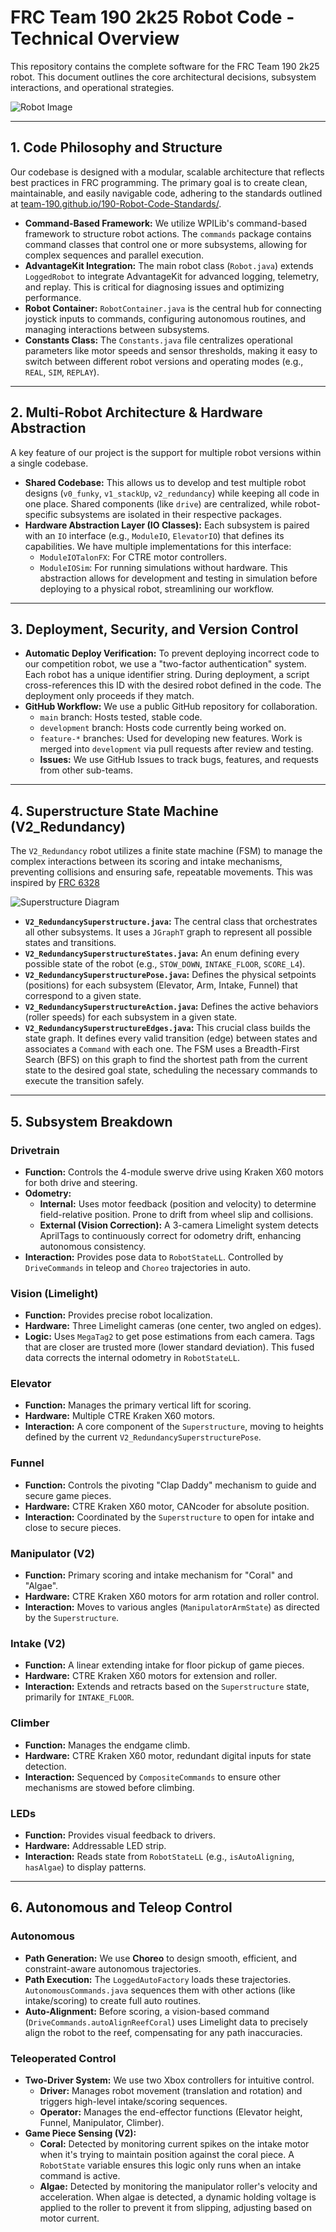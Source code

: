 
# FRC Team 190 2k25 Robot Code - Technical Overview


This repository contains the complete software for the FRC Team 190 2k25 robot. This document outlines the core architectural decisions, subsystem interactions, and operational strategies.

![Robot Image](https://www.chiefdelphi.com/uploads/default/original/4X/9/c/2/9c2b01f10837312b45fb2918aae24ecef5c673ec.jpeg)

---

## 1. Code Philosophy and Structure

Our codebase is designed with a modular, scalable architecture that reflects best practices in FRC programming. The primary goal is to create clean, maintainable, and easily navigable code, adhering to the standards outlined at [team-190.github.io/190-Robot-Code-Standards/](https://team-190.github.io/190-Robot-Code-Standards/).

* **Command-Based Framework:** We utilize WPILib's command-based framework to structure robot actions. The `commands` package contains command classes that control one or more subsystems, allowing for complex sequences and parallel execution.
* **AdvantageKit Integration:** The main robot class (`Robot.java`) extends `LoggedRobot` to integrate AdvantageKit for advanced logging, telemetry, and replay. This is critical for diagnosing issues and optimizing performance.
* **Robot Container:** `RobotContainer.java` is the central hub for connecting joystick inputs to commands, configuring autonomous routines, and managing interactions between subsystems.
* **Constants Class:** The `Constants.java` file centralizes operational parameters like motor speeds and sensor thresholds, making it easy to switch between different robot versions and operating modes (e.g., `REAL`, `SIM`, `REPLAY`).

---

## 2. Multi-Robot Architecture & Hardware Abstraction

A key feature of our project is the support for multiple robot versions within a single codebase.

* **Shared Codebase:** This allows us to develop and test multiple robot designs (`v0_funky`, `v1_stackUp`, `v2_redundancy`) while keeping all code in one place. Shared components (like `drive`) are centralized, while robot-specific subsystems are isolated in their respective packages.
* **Hardware Abstraction Layer (IO Classes):** Each subsystem is paired with an `IO` interface (e.g., `ModuleIO`, `ElevatorIO`) that defines its capabilities. We have multiple implementations for this interface:
    * `ModuleIOTalonFX`: For CTRE motor controllers.
    * `ModuleIOSim`: For running simulations without hardware.
    This abstraction allows for development and testing in simulation before deploying to a physical robot, streamlining our workflow.

---

## 3. Deployment, Security, and Version Control

* **Automatic Deploy Verification:** To prevent deploying incorrect code to our competition robot, we use a "two-factor authentication" system. Each robot has a unique identifier string. During deployment, a script cross-references this ID with the desired robot defined in the code. The deployment only proceeds if they match.
* **GitHub Workflow:** We use a public GitHub repository for collaboration.
    * `main` branch: Hosts tested, stable code.
    * `development` branch: Hosts code currently being worked on.
    * `feature-*` branches: Used for developing new features. Work is merged into `development` via pull requests after review and testing.
    * **Issues:** We use GitHub Issues to track bugs, features, and requests from other sub-teams.

---

## 4. Superstructure State Machine (V2_Redundancy)

The `V2_Redundancy` robot utilizes a finite state machine (FSM) to manage the complex interactions between its scoring and intake mechanisms, preventing collisions and ensuring safe, repeatable movements. This was inspired by [FRC 6328](https://github.com/Mechanical-Advantage/RobotCode2025Public)

![Superstructure Diagram](https://i.postimg.cc/MGX6T6Gg/temp-Image3x-Kc5t.avif)

* **`V2_RedundancySuperstructure.java`:** The central class that orchestrates all other subsystems. It uses a `JGraphT` graph to represent all possible states and transitions.
* **`V2_RedundancySuperstructureStates.java`:** An enum defining every possible state of the robot (e.g., `STOW_DOWN`, `INTAKE_FLOOR`, `SCORE_L4`).
* **`V2_RedundancySuperstructurePose.java`:** Defines the physical setpoints (positions) for each subsystem (Elevator, Arm, Intake, Funnel) that correspond to a given state.
* **`V2_RedundancySuperstructureAction.java`:** Defines the active behaviors (roller speeds) for each subsystem in a given state.
* **`V2_RedundancySuperstructureEdges.java`:** This crucial class builds the state graph. It defines every valid transition (edge) between states and associates a `Command` with each one. The FSM uses a Breadth-First Search (BFS) on this graph to find the shortest path from the current state to the desired goal state, scheduling the necessary commands to execute the transition safely.

---

## 5. Subsystem Breakdown

### Drivetrain
* **Function:** Controls the 4-module swerve drive using Kraken X60 motors for both drive and steering.
* **Odometry:**
    * **Internal:** Uses motor feedback (position and velocity) to determine field-relative position. Prone to drift from wheel slip and collisions.
    * **External (Vision Correction):** A 3-camera Limelight system detects AprilTags to continuously correct for odometry drift, enhancing autonomous consistency.
* **Interaction:** Provides pose data to `RobotStateLL`. Controlled by `DriveCommands` in teleop and `Choreo` trajectories in auto.

### Vision (Limelight)
* **Function:** Provides precise robot localization.
* **Hardware:** Three Limelight cameras (one center, two angled on edges).
* **Logic:** Uses `MegaTag2` to get pose estimations from each camera. Tags that are closer are trusted more (lower standard deviation). This fused data corrects the internal odometry in `RobotStateLL`.

### Elevator
* **Function:** Manages the primary vertical lift for scoring.
* **Hardware:** Multiple CTRE Kraken X60 motors.
* **Interaction:** A core component of the `Superstructure`, moving to heights defined by the current `V2_RedundancySuperstructurePose`.

### Funnel
* **Function:** Controls the pivoting "Clap Daddy" mechanism to guide and secure game pieces.
* **Hardware:** CTRE Kraken X60 motor, CANcoder for absolute position.
* **Interaction:** Coordinated by the `Superstructure` to open for intake and close to secure pieces.

### Manipulator (V2)
* **Function:** Primary scoring and intake mechanism for "Coral" and "Algae".
* **Hardware:** CTRE Kraken X60 motors for arm rotation and roller control.
* **Interaction:** Moves to various angles (`ManipulatorArmState`) as directed by the `Superstructure`.

### Intake (V2)
* **Function:** A linear extending intake for floor pickup of game pieces.
* **Hardware:** CTRE Kraken X60 motors for extension and roller.
* **Interaction:** Extends and retracts based on the `Superstructure` state, primarily for `INTAKE_FLOOR`.

### Climber
* **Function:** Manages the endgame climb.
* **Hardware:** CTRE Kraken X60 motor, redundant digital inputs for state detection.
* **Interaction:** Sequenced by `CompositeCommands` to ensure other mechanisms are stowed before climbing.

### LEDs
* **Function:** Provides visual feedback to drivers.
* **Hardware:** Addressable LED strip.
* **Interaction:** Reads state from `RobotStateLL` (e.g., `isAutoAligning`, `hasAlgae`) to display patterns.

---

## 6. Autonomous and Teleop Control

### Autonomous
* **Path Generation:** We use **Choreo** to design smooth, efficient, and constraint-aware autonomous trajectories.
* **Path Execution:** The `LoggedAutoFactory` loads these trajectories. `AutonomousCommands.java` sequences them with other actions (like intake/scoring) to create full auto routines.
* **Auto-Alignment:** Before scoring, a vision-based command (`DriveCommands.autoAlignReefCoral`) uses Limelight data to precisely align the robot to the reef, compensating for any path inaccuracies.

### Teleoperated Control
* **Two-Driver System:** We use two Xbox controllers for intuitive control.
    * **Driver:** Manages robot movement (translation and rotation) and triggers high-level intake/scoring sequences.
    * **Operator:** Manages the end-effector functions (Elevator height, Funnel, Manipulator, Climber).
* **Game Piece Sensing (V2):**
    * **Coral:** Detected by monitoring current spikes on the intake motor when it's trying to maintain position against the coral piece. A `RobotState` variable ensures this logic only runs when an intake command is active.
    * **Algae:** Detected by monitoring the manipulator roller's velocity and acceleration. When algae is detected, a dynamic holding voltage is applied to the roller to prevent it from slipping, adjusting based on motor current.
